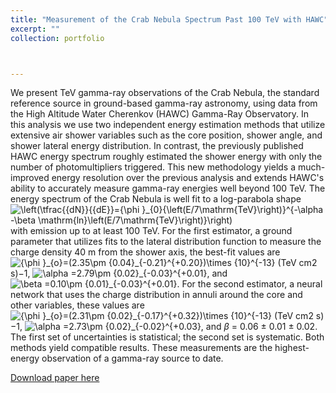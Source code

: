 ```yaml
---
title: "Measurement of the Crab Nebula Spectrum Past 100 TeV with HAWC"
excerpt: ""
collection: portfolio



---
```


We present TeV gamma-ray observations of the Crab Nebula, the standard reference source in ground-based gamma-ray astronomy, using data from the High Altitude Water Cherenkov (HAWC) Gamma-Ray Observatory. In this analysis we use two independent energy estimation methods that utilize extensive air shower variables such as the core position, shower angle, and shower lateral energy distribution. In contrast, the previously published HAWC energy spectrum roughly estimated the shower energy with only the number of photomultipliers triggered. This new methodology yields a much-improved energy resolution over the previous analysis and extends HAWC's ability to accurately measure gamma-ray energies well beyond 100 TeV. The energy spectrum of the Crab Nebula is well fit to a log-parabola shape ![$\left(\tfrac{{dN}}{{dE}}={\phi }_{0}{\left(E/7\mathrm{TeV}\right)}^{-\alpha -\beta \mathrm{ln}\left(E/7\mathrm{TeV}\right)}\right)$](https://cfn-live-content-bucket-iop-org.s3.amazonaws.com/journals/0004-637X/881/2/134/revision1/apjab2f7dieqn1.gif?AWSAccessKeyId=AKIAYDKQL6LTV7YY2HIK&Expires=1691717242&Signature=79E0nW21iw8aGn0fnJg1v3c4AFQ%3D) with emission up to at least 100 TeV. For the first estimator, a ground parameter that utilizes fits to the lateral distribution function to measure the charge density 40 m from the shower axis, the best-fit values are ![${\phi }_{o}=(2.35\pm {0.04}_{-0.21}^{+0.20})\times {10}^{-13}$](https://cfn-live-content-bucket-iop-org.s3.amazonaws.com/journals/0004-637X/881/2/134/revision1/apjab2f7dieqn2.gif?AWSAccessKeyId=AKIAYDKQL6LTV7YY2HIK&Expires=1691717242&Signature=nEpBNV4c1IZpn36p8zea5rfrc7M%3D) (TeV cm2 s)−1, ![$\alpha =2.79\pm {0.02}_{-0.03}^{+0.01}$](https://cfn-live-content-bucket-iop-org.s3.amazonaws.com/journals/0004-637X/881/2/134/revision1/apjab2f7dieqn3.gif?AWSAccessKeyId=AKIAYDKQL6LTV7YY2HIK&Expires=1691717242&Signature=exaJwtB9V1jL7kCQ%2BNrVrMi%2Fx5Y%3D), and ![$\beta =0.10\pm {0.01}_{-0.03}^{+0.01}$](https://cfn-live-content-bucket-iop-org.s3.amazonaws.com/journals/0004-637X/881/2/134/revision1/apjab2f7dieqn4.gif?AWSAccessKeyId=AKIAYDKQL6LTV7YY2HIK&Expires=1691717242&Signature=oH7D1YclxiLd240Uz6q010SD4IY%3D). For the second estimator, a neural network that uses the charge distribution in annuli around the core and other variables, these values are ![${\phi }_{o}=(2.31\pm {0.02}_{-0.17}^{+0.32})\times {10}^{-13}$](https://cfn-live-content-bucket-iop-org.s3.amazonaws.com/journals/0004-637X/881/2/134/revision1/apjab2f7dieqn5.gif?AWSAccessKeyId=AKIAYDKQL6LTV7YY2HIK&Expires=1691717242&Signature=pMxL4RQD8N286M9%2FfQr9tYUR1zA%3D) (TeV cm2 s)−1, ![$\alpha =2.73\pm {0.02}_{-0.02}^{+0.03}$](https://cfn-live-content-bucket-iop-org.s3.amazonaws.com/journals/0004-637X/881/2/134/revision1/apjab2f7dieqn6.gif?AWSAccessKeyId=AKIAYDKQL6LTV7YY2HIK&Expires=1691717242&Signature=L7KCdvf3jOdvAWEcB3VnNC4DsAs%3D), and *β* = 0.06 ± 0.01 ± 0.02. The first set of uncertainties is statistical; the second set is systematic. Both methods yield compatible results. These measurements are the highest-energy observation of a gamma-ray source to date.

[Download paper here](https://iopscience.iop.org/article/10.3847/1538-4357/ab2f7d/meta)
